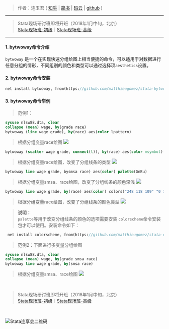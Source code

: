 > 作者：连玉君 ( [知乎](https://zhuanlan.zhihu.com/arlion) | [简书](http://www.jianshu.com/u/69a30474ef33) | [码云](https://gitee.com/arlionn) | [github](http://github.com/StataChina) )

---
> Stata现场研讨班即将开班（2018年1月中旬，北京）   
[Stata现场班-初级](http://www.peixun.net/view/307.html)｜[Stata现场班-高级](http://www.peixun.net/view/308.html)


-----
#### 1. bytwoway命令介绍

`bytwoway` 是一个在实现快速分组绘图上相当便捷的命令，可以适用于对数据进行任意分组的情形，不同组别的颜色和类型可以通过选择项`aesthetics`设置。

#### 2. bytwoway命令安装


```stata
net install bytwoway, from(https://github.com/matthieugomez/stata-bytwoway/raw/master)
```
#### 3. bytwoway命令举例
  > 范例1：


```stata
sysuse nlsw88.dta, clear
collapse (mean) wage, by(grade race)
bytwoway (line wage grade), by(race) aes(color lpattern)
```
> 根据分组变量race绘图
![](http://upload-images.jianshu.io/upload_images/8580278-d952311341dea00d.png?imageMogr2/auto-orient/strip%7CimageView2/2/w/1240)


```stata
bytwoway (scatter wage grade, connect(l)), by(race) aes(color msymbol)
```

> 根据分组变量race绘图，改变了分组线条的类型
![](http://upload-images.jianshu.io/upload_images/8580278-1b9a7e57ae9d0223.png?imageMogr2/auto-orient/strip%7CimageView2/2/w/1240)

```stata
bytwoway line wage grade, bysmsa race) aes(color) palette(GnBu)
```
> 根据分组变量smsa、race绘图，改变了分组线条的颜色深浅
![](http://upload-images.jianshu.io/upload_images/8580278-c6962c107e620bc9.png?imageMogr2/auto-orient/strip%7CimageView2/2/w/1240)


```stata
bytwoway line wage grade, by(race) aes(color) colors("248 118 109" "0 186 56"  "97 156 255")

```
> 根据分组变量race绘图，改变了分组线条的颜色类型
![](http://upload-images.jianshu.io/upload_images/8580278-00e49895f61e9d65.png?imageMogr2/auto-orient/strip%7CimageView2/2/w/1240)

> **说明：**  
  `palette`等用于改变分组线条的颜色的选项需要安装 `colorscheme`命令安装包才可以使用。安装命令如下：

 ```stata
  net install colorscheme, from(https://github.com/matthieugomez/stata-colorscheme/raw/master/)

```
  > 范例2：下面进行多变量分组绘图
 
  ```stata
sysuse nlsw88.dta, clear
collapse (mean) wage, by(grade smsa race)
bytwoway line wage grade, by(smsa race)
```
> 根据分组变量smsa、race绘图
![](http://upload-images.jianshu.io/upload_images/8580278-13d15e028247cdca.png?imageMogr2/auto-orient/strip%7CimageView2/2/w/1240)

 
> Stata现场研讨班即将开班（2018年1月中旬，北京）   
[Stata现场班-初级](http://www.peixun.net/view/307.html)｜[Stata现场班-高级](http://www.peixun.net/view/308.html)  

 


![Stata连享会二维码](http://wx1.sinaimg.cn/mw690/8abf9554gy1fj9p14l9lkj20m30d50u3.jpg "扫码关注 Stata 连享会")

